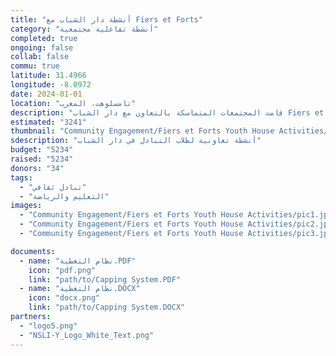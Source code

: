 ```yaml
---
title: "أنشطة دار الشباب مع Fiers et Forts"
category: "أنشطة تفاعلية مجتمعية"
completed: true
ongoing: false
collab: false
commu: true
latitude: 31.4966
longitude: -8.0972
date: 2024-01-01
location: "تامسلوهت، المغرب"
description: "قامت المجتمعات المتماسكة بالتعاون مع دار الشباب Fiers et Forts في تامسلوهت بتقديم برامج تفاعلية لطلاب التبادل للتفاعل مع الأطفال الذين يعيشون هناك. تعتبر المركز معروفة جدًا في تامسلوهت، حيث يقيم هناك أكثر من 40 طفل في أي وقت محدد. إنهم مركزون بشكل كبير على التعليم البيئي، والفنون الإبداعية والأدائية، والرياضة. يكون الأطفال دائمًا متحمسين للمشاركة ولقاء المغاربة من مدن أخرى أو الأجانب من دول أخرى. لقد قمنا بأنشطة رائعة مع طلاب التبادل من Cape Henry High School ضمن برنامج تبادل المغرب وطلاب NSLI-Y من CLC."
estimated: "3241"
thumbnail: "Community Engagement/Fiers et Forts Youth House Activities/pic1.jpg"
sdescription: "أنشطة تعاونية لطلاب التبادل في دار الشباب"
budget: "5234"
raised: "5234"
donors: "34"
tags:
  - "تبادل ثقافي"
  - "التعليم والرياضة"
images:
  - "Community Engagement/Fiers et Forts Youth House Activities/pic1.jpg"
  - "Community Engagement/Fiers et Forts Youth House Activities/pic2.jpg"
  - "Community Engagement/Fiers et Forts Youth House Activities/pic3.jpg"

documents:
  - name: "نظام التغطية.PDF"
    icon: "pdf.png"
    link: "path/to/Capping System.PDF"
  - name: "نظام التغطية.DOCX"
    icon: "docx.png"
    link: "path/to/Capping System.DOCX"
partners:
  - "logo5.png"
  - "NSLI-Y_Logo_White_Text.png"
---
```


